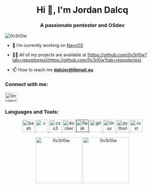 <h1 align="center">Hi 👋, I'm Jordan Dalcq</h1>
<h3 align="center">A passionate pentester and OSdev</h3>

<p align="left"> <img src="https://komarev.com/ghpvc/?username=0v3rl0w" alt="0v3rl0w" /> </p>

- 🔭 I’m currently working on [NavyOS](https://github.com/Project-Navy/NavyOS)

- 👨‍💻 All of my projects are available at [https://github.com/0v3rl0w?tab=repositories](https://github.com/0v3rl0w?tab=repositories)

- 📫 How to reach me **dalcjor@libmail.eu**

<p align="left">
<h3 align="left">Connect with me:</h3>
<a href="https://twitter.com/0nclejojo" target="blank"><img align="center" src="https://cdn.jsdelivr.net/npm/simple-icons@3.0.1/icons/twitter.svg" alt="0nclejojo" height="30" width="40" /></a>
</p>

<h3 align="left">Languages and Tools:</h3>
<p align="center"> <a href="https://www.gnu.org/software/bash/" target="_blank"> <img src="https://www.vectorlogo.zone/logos/gnu_bash/gnu_bash-icon.svg" alt="bash" width="40" height="40"/> </a> <a href="https://www.cprogramming.com/" target="_blank"> <img src="https://devicons.github.io/devicon/devicon.git/icons/c/c-original.svg" alt="c" width="40" height="40"/> </a> <a href="https://www.w3schools.com/css/" target="_blank"> <img src="https://devicons.github.io/devicon/devicon.git/icons/css3/css3-original-wordmark.svg" alt="css3" width="40" height="40"/> </a> <a href="https://www.docker.com/" target="_blank"> <img src="https://devicons.github.io/devicon/devicon.git/icons/docker/docker-original-wordmark.svg" alt="docker" width="40" height="40"/> </a> <a href="" target="_blank"> <img src="https://www.vectorlogo.zone/logos/pocoo_flask/pocoo_flask-icon.svg" alt="flask" width="40" height="40"/> </a> <a href="https://git-scm.com/" target="_blank"> <img src="https://www.vectorlogo.zone/logos/git-scm/git-scm-icon.svg" alt="git" width="40" height="40"/> </a> <a href="https://www.linux.org/" target="_blank"> <img src="https://devicons.github.io/devicon/devicon.git/icons/linux/linux-original.svg" alt="linux" width="40" height="40"/> </a> <a href="https://www.python.org" target="_blank"> <img src="https://devicons.github.io/devicon/devicon.git/icons/python/python-original.svg" alt="python" width="40" height="40"/> </a> <a href="https://www.rust-lang.org" target="_blank"> <img src="https://devicons.github.io/devicon/devicon.git/icons/rust/rust-plain.svg" alt="rust" width="40" height="40"/> </a> </p>

<p align="center">
  <img src="https://github-readme-stats.vercel.app/api/top-langs/?username=0v3rl0w&layout=compact" alt="0v3rl0w" height="150" />

  <img src="https://github-readme-stats.vercel.app/api?username=0v3rl0w&show_icons=true" alt="0v3rl0w" height="150" />
</p>
